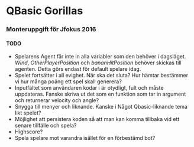 # QBasic Gorillas
### Monteruppgift för Jfokus 2016

#### TODO
* Spelarens Agent får inte in alla variabler som den behöver i dagsläget. _Wind_, _OtherPlayerPosition_ och _bananHitPosition_ behöver skickas till agenten. Detta görs endast för default spelare idag.
* Spelet fortsätter i all evighet. När ska det sluta? Hur hämtar bestämmer vi hur många poäng ett spel skall generera?
* Inputfältet som användaren kodar i är otydligt, fult och måste uppdateras. Fanske skriva ut det som en funktion som tar in argument och returnerar velocity och angle?
* Snygga till menyer och liknande. Kanske i Något Qbasic-liknande tema likt spelet?
* Möjlighet att persistera koden så att man kan komma tillbaka vid ett senare tillfälle och spela?
* Highscore?
* Spela spelare mot varandra isället för en förbestämd bot?

